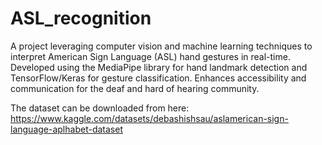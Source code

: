 # ASL_recognition
A project leveraging computer vision and machine learning techniques to interpret American Sign Language (ASL) hand gestures in real-time. Developed using the MediaPipe library for hand landmark detection and TensorFlow/Keras for gesture classification. Enhances accessibility and communication for the deaf and hard of hearing community.<br>

The dataset can be downloaded from here: https://www.kaggle.com/datasets/debashishsau/aslamerican-sign-language-aplhabet-dataset
